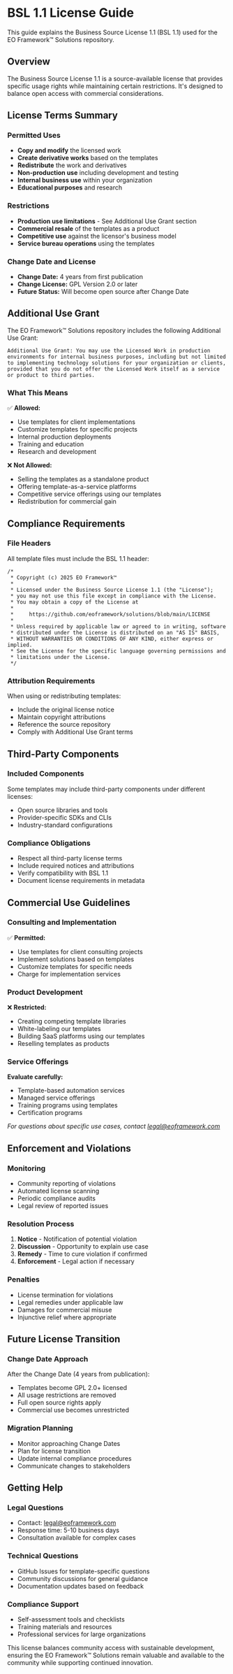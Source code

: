 # BSL 1.1 License Guide

This guide explains the Business Source License 1.1 (BSL 1.1) used for the EO Framework™ Solutions repository.

## Overview

The Business Source License 1.1 is a source-available license that provides specific usage rights while maintaining certain restrictions. It's designed to balance open access with commercial considerations.

## License Terms Summary

### Permitted Uses
- **Copy and modify** the licensed work
- **Create derivative works** based on the templates
- **Redistribute** the work and derivatives
- **Non-production use** including development and testing
- **Internal business use** within your organization
- **Educational purposes** and research

### Restrictions
- **Production use limitations** - See Additional Use Grant section
- **Commercial resale** of the templates as a product
- **Competitive use** against the licensor's business model
- **Service bureau operations** using the templates

### Change Date and License
- **Change Date:** 4 years from first publication
- **Change License:** GPL Version 2.0 or later
- **Future Status:** Will become open source after Change Date

## Additional Use Grant

The EO Framework™ Solutions repository includes the following Additional Use Grant:

```
Additional Use Grant: You may use the Licensed Work in production 
environments for internal business purposes, including but not limited 
to implementing technology solutions for your organization or clients, 
provided that you do not offer the Licensed Work itself as a service 
or product to third parties.
```

### What This Means
✅ **Allowed:**
- Use templates for client implementations
- Customize templates for specific projects
- Internal production deployments
- Training and education
- Research and development

❌ **Not Allowed:**
- Selling the templates as a standalone product
- Offering template-as-a-service platforms
- Competitive service offerings using our templates
- Redistribution for commercial gain

## Compliance Requirements

### File Headers
All template files must include the BSL 1.1 header:

```
/*
 * Copyright (c) 2025 EO Framework™
 *
 * Licensed under the Business Source License 1.1 (the "License");
 * you may not use this file except in compliance with the License.
 * You may obtain a copy of the License at
 *
 *     https://github.com/eoframework/solutions/blob/main/LICENSE
 *
 * Unless required by applicable law or agreed to in writing, software
 * distributed under the License is distributed on an "AS IS" BASIS,
 * WITHOUT WARRANTIES OR CONDITIONS OF ANY KIND, either express or implied.
 * See the License for the specific language governing permissions and
 * limitations under the License.
 */
```

### Attribution Requirements
When using or redistributing templates:
- Include the original license notice
- Maintain copyright attributions
- Reference the source repository
- Comply with Additional Use Grant terms

## Third-Party Components

### Included Components
Some templates may include third-party components under different licenses:
- Open source libraries and tools
- Provider-specific SDKs and CLIs
- Industry-standard configurations

### Compliance Obligations
- Respect all third-party license terms
- Include required notices and attributions
- Verify compatibility with BSL 1.1
- Document license requirements in metadata

## Commercial Use Guidelines

### Consulting and Implementation
✅ **Permitted:**
- Use templates for client consulting projects
- Implement solutions based on templates
- Customize templates for specific needs
- Charge for implementation services

### Product Development
❌ **Restricted:**
- Creating competing template libraries
- White-labeling our templates
- Building SaaS platforms using our templates
- Reselling templates as products

### Service Offerings
**Evaluate carefully:**
- Template-based automation services
- Managed service offerings
- Training programs using templates
- Certification programs

*For questions about specific use cases, contact legal@eoframework.com*

## Enforcement and Violations

### Monitoring
- Community reporting of violations
- Automated license scanning
- Periodic compliance audits
- Legal review of reported issues

### Resolution Process
1. **Notice** - Notification of potential violation
2. **Discussion** - Opportunity to explain use case
3. **Remedy** - Time to cure violation if confirmed
4. **Enforcement** - Legal action if necessary

### Penalties
- License termination for violations
- Legal remedies under applicable law
- Damages for commercial misuse
- Injunctive relief where appropriate

## Future License Transition

### Change Date Approach
After the Change Date (4 years from publication):
- Templates become GPL 2.0+ licensed
- All usage restrictions are removed
- Full open source rights apply
- Commercial use becomes unrestricted

### Migration Planning
- Monitor approaching Change Dates
- Plan for license transition
- Update internal compliance procedures
- Communicate changes to stakeholders

## Getting Help

### Legal Questions
- Contact: legal@eoframework.com
- Response time: 5-10 business days
- Consultation available for complex cases

### Technical Questions
- GitHub Issues for template-specific questions
- Community discussions for general guidance
- Documentation updates based on feedback

### Compliance Support
- Self-assessment tools and checklists
- Training materials and resources
- Professional services for large organizations

This license balances community access with sustainable development, ensuring the EO Framework™ Solutions remain valuable and available to the community while supporting continued innovation.